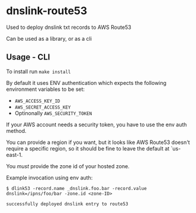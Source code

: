 # dnslink-route53

Used to deploy dnslink txt records to AWS Route53

Can be used as a library, or as a cli

## Usage - CLI

To install run `make install`

By default it uses ENV authentication which expects the following environment variables to be set:

* `AWS_ACCESS_KEY_ID`
* `AWS_SECRET_ACCESS_KEY`
* Optinonally `AWS_SECURITY_TOKEN`

If your AWS account needs a security token, you have to use the env auth method.

You can provide a region if you want, but it looks like AWS Route53 doesn't require a specific region, so it should be fine to leave the default at `us-east-1.

You *must* provide the zone id of your hosted zone.

Example invocation using env auth:

```shell
$ dlink53 -record.name _dnslink.foo.bar -record.value dnslink=/ipns/foo/bar -zone.id <zone-ID>

successfully deployed dnslink entry to route53
```